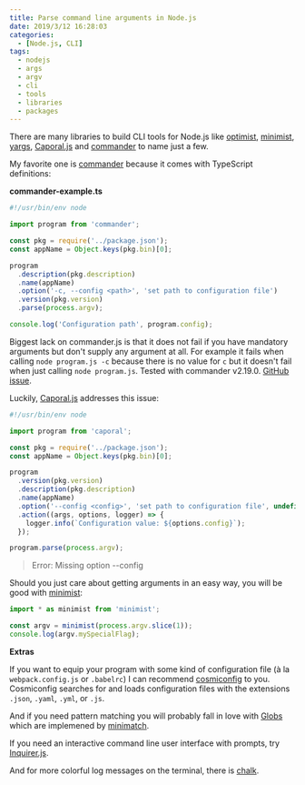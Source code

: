 ```yaml
---
title: Parse command line arguments in Node.js
date: 2019/3/12 16:28:03
categories:
  - [Node.js, CLI]
tags:
  - nodejs
  - args
  - argv
  - cli
  - tools
  - libraries
  - packages
---
```


There are many libraries to build CLI tools for Node.js like [optimist](https://github.com/substack/node-optimist), [minimist](https://github.com/substack/minimist), [yargs](https://github.com/yargs/yargs), [Caporal.js](https://github.com/mattallty/Caporal.js) and [commander](https://github.com/tj/commander.js) to name just a few.

My favorite one is [commander](https://github.com/tj/commander.js) because it comes with TypeScript definitions:

**commander-example.ts**

```ts
#!/usr/bin/env node

import program from 'commander';

const pkg = require('../package.json');
const appName = Object.keys(pkg.bin)[0];

program
  .description(pkg.description)
  .name(appName)
  .option('-c, --config <path>', 'set path to configuration file')
  .version(pkg.version)
  .parse(process.argv);

console.log('Configuration path', program.config);
```

Biggest lack on commander.js is that it does not fail if you have mandatory arguments but don't supply any argument at all. For example it fails when calling `node program.js -c` because there is no value for `c` but it doesn't fail when just calling `node program.js`. Tested with commander v2.19.0. [GitHub issue](https://github.com/tj/commander.js/issues/44).

Luckily, [Caporal.js](https://github.com/mattallty/Caporal.js) addresses this issue:

```ts
#!/usr/bin/env node

import program from 'caporal';

const pkg = require('../package.json');
const appName = Object.keys(pkg.bin)[0];

program
  .version(pkg.version)
  .description(pkg.description)
  .name(appName)
  .option('--config <config>', 'set path to configuration file', undefined, undefined, true)
  .action((args, options, logger) => {
    logger.info(`Configuration value: ${options.config}`);
  });

program.parse(process.argv);
```

> Error: Missing option --config

Should you just care about getting arguments in an easy way, you will be good with [minimist](https://github.com/substack/minimist):

```ts
import * as minimist from 'minimist';

const argv = minimist(process.argv.slice(1));
console.log(argv.mySpecialFlag);
```

**Extras**

If you want to equip your program with some kind of configuration file (à la `webpack.config.js` or `.babelrc`) I can recommend [cosmiconfig](https://github.com/davidtheclark/cosmiconfig) to you. Cosmiconfig searches for and loads configuration files with the extensions `.json`, `.yaml`, `.yml`, or `.js`.

And if you need pattern matching you will probably fall in love with [Globs](https://github.com/isaacs/node-glob) which are implemened by [minimatch](https://github.com/isaacs/minimatch).

If you need an interactive command line user interface with prompts, try [Inquirer.js](https://github.com/SBoudrias/Inquirer.js).

And for more colorful log messages on the terminal, there is [chalk](https://github.com/chalk/chalk).
